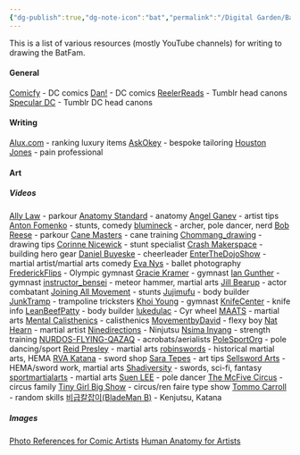 ```yaml
---
{"dg-publish":true,"dg-note-icon":"bat","permalink":"/Digital Garden/BatFam Reference Sheet/","dgPassFrontmatter":true,"noteIcon":"bat"}
---
```



This is a list of various resources (mostly YouTube channels) for writing to drawing the BatFam.
#### General
[Comicfy](https://www.youtube.com/@Comicfy_) - DC comics
[Dan!](https://www.youtube.com/@DanExclaims) - DC comics
[ReelerReads](https://www.youtube.com/@ReelerReads) - Tumblr head canons
[Specular DC](https://www.youtube.com/@SpecularDC) - Tumblr DC head canons

#### Writing
[Alux.com](https://www.youtube.com/@alux) - ranking luxury items
[AskOkey](https://www.youtube.com/@AskOkeyInc) - bespoke tailoring
[Houston Jones](https://www.youtube.com/@HoustonJones) - pain professional

#### Art
##### Videos
[Ally Law](https://www.youtube.com/@AllyLaws) - parkour
[Anatomy Standard](https://www.youtube.com/@anatomystandard) - anatomy
[Angel Ganev](https://www.youtube.com/@AngelGanev) - artist tips
[Anton Fomenko](https://www.youtube.com/@AntonFomenko) - stunts, comedy
[blumineck](https://www.youtube.com/@blumineck) - archer, pole dancer, nerd
[Bob Reese](https://www.youtube.com/@bob_reese) - parkour
[Cane Masters](https://www.youtube.com/@CaneMasters-WalkingCanes) - cane training
[Chommang_drawing](https://www.youtube.com/@Chommang) - drawing tips
[Corinne Nicewick](https://www.youtube.com/@CorinneNicewick) - stunt specialist
[Crash Makerspace](https://www.youtube.com/@CrashMakerspace) - building hero gear
[Daniel Buyeske](https://www.youtube.com/@danielbuyeske) - cheerleader
[EnterTheDojoShow](https://www.youtube.com/@EnterTheDojoShow) - martial artist/martial arts comedy
[Eva Nys](https://www.youtube.com/@Evanysphotography) - ballet photography
[FrederickFlips](https://www.youtube.com/@FrederickFlips) - Olympic gymnast
[Gracie Kramer](https://www.youtube.com/@graciekramer14) - gymnast
[Ian Gunther](https://www.youtube.com/@iangunther) - gymnast
[instructor_bensei](https://www.youtube.com/@instructor_bensei) - meteor hammer, martial arts
[Jill Bearup](https://www.youtube.com/@JillBearup) - actor combatant
[Joining All Movement](https://www.youtube.com/@JoiningAllMovement) - stunts
[Jujimufu](https://www.youtube.com/@jujimufu) - body builder
[JunkTramp](https://www.youtube.com/@JunkTramp) - trampoline tricksters
[Khoi Young](https://www.youtube.com/@Khoi_Young) - gymnast
[KnifeCenter](https://www.youtube.com/@knifecenter) - knife info
[LeanBeefPatty](https://www.youtube.com/@theleanbeefpatty) - body builder
[lukedulac](https://www.youtube.com/@lukedulac) - Cyr wheel
[MAATS](https://www.youtube.com/@MAATigersShadows) - martial arts
[Mental Calisthenics](https://www.youtube.com/@MentalCalisthenics) - calisthenics
[MovementbyDavid](https://www.youtube.com/@MovementbyDavid) - flexy boy
[Nat Hearn](https://www.youtube.com/@nathearn) - martial artist
[Ninedirections](https://www.youtube.com/@Ninedirections) - Ninjutsu
[Nsima Inyang](https://www.youtube.com/@nsimaInyang) - strength training
[NURDOS-FLYING-QAZAQ](https://www.youtube.com/@Flying_QazaQ_YouTobe) - acrobats/aerialists
[PoleSportOrg](https://www.youtube.com/@PoleSportOrg) - pole dancing/sport
[Reid Presley](https://youtube.com/@reidpresley) - martial arts
[robinswords](https://www.youtube.com/@robinswords) - historical martial arts, HEMA
[RVA Katana](https://www.youtube.com/@rvakatana) - sword shop
[Sara Tepes](https://www.youtube.com/@SaraTepes) - art tips
[Sellsword Arts](https://www.youtube.com/@SellswordArts) - HEMA/sword work, martial arts
[Shadiversity](https://www.youtube.com/@shadiversity) - swords, sci-fi, fantasy
[sportmartialarts](https://youtube.com/@sportmartialarts) - martial arts
[Suen LEE](https://www.youtube.com/@suen9920) - pole dancer
[The McFive Circus](https://www.youtube.com/@TheMcFiveCircus) - circus family
[Tiny Girl Big Show](https://www.youtube.com/@tinygirlbigshow) - circus/ren faire type show
[Tommo Carroll](https://www.youtube.com/@TommoCarroll) - random skills
[비급칼잡이(BladeMan B)](https://www.youtube.com/@blademan_b) - Kenjutsu, Katana
##### Images
[Photo References for Comic Artists](https://www.photo-reference-for-comic-artists.com/ )
[Human Anatomy for Artists](https://www.human-anatomy-for-artist.com)